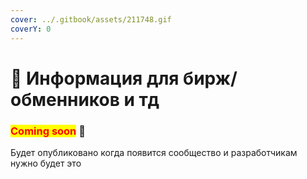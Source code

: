 ```yaml
---
cover: ../.gitbook/assets/211748.gif
coverY: 0
---
```


# 💱 Информация для бирж/обменников и тд

### <mark style="color:red;">**Coming soon**</mark> 👻

Будет опубликовано когда появится сообщество и разработчикам нужно будет это
